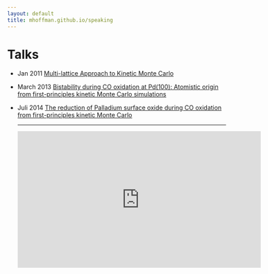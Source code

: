 ```yaml
---
layout: default
title: mhoffman.github.io/speaking
---
```


# Talks

- Jan 2011 [Multi-lattice Approach to Kinetic Monte Carlo](talk_chicago_research_meeting.pdf)
- March 2013 [Bistability during CO oxidation at Pd(100): Atomistic origin from first-principles kinetic Monte Carlo simulations](talk_dpg_regensburg_2013.pdf)
- Juli 2014 [The reduction of Palladium surface oxide during CO oxidation from first-principles kinetic Monte Carlo](talk_defense_reconstruction_mechanism.pdf)

    <hr />
    <iframe width="560" height="315" src="https://www.youtube.com/embed/-cvtylBIa78" frameborder="0" allowfullscreen></iframe>
